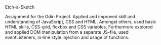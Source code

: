 Etch-a-Sketch

Assignment for the Odin Project. Applied and improved skill and understanding of JavaScript, CSS and HTML. Amongst others, used basic HTML skills, CSS-grid, flexbox and CSS variables. 
Furthermore explored and applied DOM manipulation from a separate JS-file, used eventListeners, in-line style injection and usage of functions.